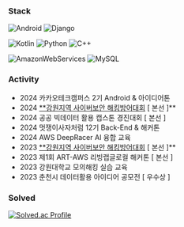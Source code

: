 
### Stack
<!--
https://simpleicons.org/
![로고명](https://img.shields.io/badge/로고명-원하는색상코드.svg?&style=for-the-badge&logo=로고명&logoColor=white)
-->
![Android](https://img.shields.io/badge/Android-34A853.svg?&style=for-the-badge&logo=Android&logoColor=white)
![Django](https://img.shields.io/badge/Django-092E20.svg?&style=for-the-badge&logo=Django&logoColor=white)

![Kotlin](https://img.shields.io/badge/Kotlin-7F52FF.svg?&style=for-the-badge&logo=Kotlin&logoColor=white)
![Python](https://img.shields.io/badge/Python-3776AB.svg?&style=for-the-badge&logo=Python&logoColor=white)
![C++](https://img.shields.io/badge/C++-00599C.svg?&style=for-the-badge&logo=C%2B%2B&logoColor=white)

![AmazonWebServices](https://img.shields.io/badge/AWS-232F3E.svg?&style=for-the-badge&logo=AmazonWebServices&logoColor=white)
![MySQL](https://img.shields.io/badge/MySQL-4479A1.svg?&style=for-the-badge&logo=MySQL&logoColor=white)




### Activity
- 2024 카카오테크캠퍼스 2기 Android & 아이디어톤
- 2024 [**강원지역 사이버보안 해킹방어대회](https://gchd.or.kr/) [ 본선 ]**
- 2024 공공 빅데이터 활용 캡스톤 경진대회 [ 본선 ]
- 2024 멋쟁이사자처럼 12기 Back-End & 해커톤
- 2024 AWS DeepRacer AI 융합 교육
- 2023 [**강원지역 사이버보안 해킹방어대회](https://gchd.or.kr/) [ 본선 ]**
- 2023 제1회 ART-AWS 리빙랩글로컬 해커톤 [ 본선 ]
- 2023 강원대학교 모의해킹 실습 교육
- 2023 춘천시 데이터활용 아이디어 공모전 [ 우수상 ]







### Solved
[![Solved.ac Profile](http://mazassumnida.wtf/api/v2/generate_badge?boj=donghk77)](https://solved.ac/donghk77/)
